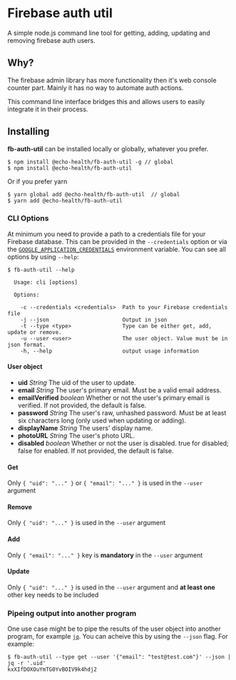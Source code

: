 # Firebase auth util
A simple node.js command line tool for getting, adding, updating and removing firebase auth users.

## Why?

The firebase admin library has more functionality then it's web console counter part. Mainly it 
has no way to automate auth actions. 

This command line interface bridges this and allows users to easily integrate it in their process.

## Installing
**fb-auth-util** can be installed locally or globally, whatever you prefer.

```
$ npm install @echo-health/fb-auth-util -g // global
$ npm install @echo-health/fb-auth-util
```
Or if you prefer yarn
```
$ yarn global add @echo-health/fb-auth-util  // global
$ yarn add @echo-health/fb-auth-util
```

### CLI Options
At minimum you need to provide a path to a credentials file for your Firebase database. This can be provided in the `--credentials` option or via the [`GOOGLE_APPLICATION_CREDENTIALS`](https://developers.google.com/identity/protocols/application-default-credentials) environment variable.
You can see all options by using `--help`:

```
$ fb-auth-util --help

  Usage: cli [options]

  Options:

    -c --credentials <credentials>  Path to your Firebase credentials file
    -j --json                       Output in json
    -t --type <type>                Type can be either get, add, update or remove.
    -u --user <user>                The user object. Value must be in json format.
    -h, --help                      output usage information
```

#### User object

- **uid** _String_ The uid of the user to update.
- **email** _String_ The user's primary email. Must be a valid email address.
- **emailVerified** _boolean_ Whether or not the user's primary email is verified. If not provided, the default is false.
- **password** _String_ The user's raw, unhashed password. Must be at least six characters long (only used when updating or adding).
- **displayName** _String_ The users' display name.
- **photoURL** _String_ The user's photo URL.
- **disabled** _boolean_ Whether or not the user is disabled. true for disabled; false for enabled. If not provided, the default is false.

#### Get
Only `{ "uid": "..." }` or `{ "email": "..." }` is used in the `--user` argument

#### Remove
Only `{ "uid": "..." }` is used in the `--user` argument

#### Add
Only `{ "email": "..." }` key is **mandatory** in the `--user` argument

#### Update
Only `{ "uid": "..." }` is used in the `--user` argument and **at least one** other key needs to be included

### Pipeing output into another program
One use case might be to pipe the results of the user object into another program, for example [`jq`](https://stedolan.github.io/jq/). You can acheive this by using the `--json` flag. For example:

```
$ fb-auth-util --type get --user '{"email": "test@test.com"}' --json | jq -r '.uid'
kxXIfDOXOuYmTG0YvBOIV9k4hdj2
```